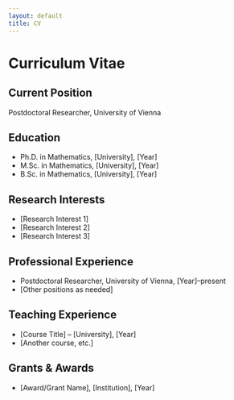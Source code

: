 ```yaml
---
layout: default
title: CV
---
```


# Curriculum Vitae

## Current Position
Postdoctoral Researcher, University of Vienna

## Education
- Ph.D. in Mathematics, [University], [Year]
- M.Sc. in Mathematics, [University], [Year]
- B.Sc. in Mathematics, [University], [Year]

## Research Interests
- [Research Interest 1]
- [Research Interest 2]
- [Research Interest 3]

## Professional Experience
- Postdoctoral Researcher, University of Vienna, [Year]–present
- [Other positions as needed]

## Teaching Experience
- [Course Title] – [University], [Year]
- [Another course, etc.]

## Grants & Awards
- [Award/Grant Name], [Institution], [Year]

